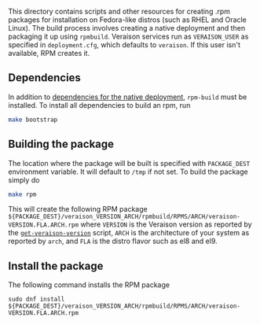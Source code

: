 This directory contains scripts and other resources for creating .rpm
packages for installation on Fedora-like distros (such as RHEL and
Oracle Linux). The build process involves creating a native deployment
and then packaging it up using `rpmbuild`. Veraison services run as
`VERAISON_USER` as specified in `deployment.cfg`, which defaults to
`veraison`. If this user isn't available, RPM creates it. 

## Dependencies

In addition to [dependencies for the native 
deployment](../native/README.md#dependencies), `rpm-build` must be installed. To
install all dependencies to build an rpm, run

```sh
make bootstrap
```

## Building the package

The location where the package will be built is specified with `PACKAGE_DEST`
environment variable. It will default to `/tmp` if not set. To build the
package simply do

```sh
make rpm
```
This will create the following RPM package
`${PACKAGE_DEST}/veraison_VERSION_ARCH/rpmbuild/RPMS/ARCH/veraison-VERSION.FLA.ARCH.rpm`
where `VERSION` is the Veraison version as reported by the
[`get-veraison-version`](../scripts/get-veraison-version) script,
`ARCH` is the architecture of your system as reported by `arch`, and
`FLA` is the distro flavor such as el8 and el9.

## Install the package

The following command installs the RPM package

```sudo dnf install ${PACKAGE_DEST}/veraison_VERSION_ARCH/rpmbuild/RPMS/ARCH/veraison-VERSION.FLA.ARCH.rpm```
